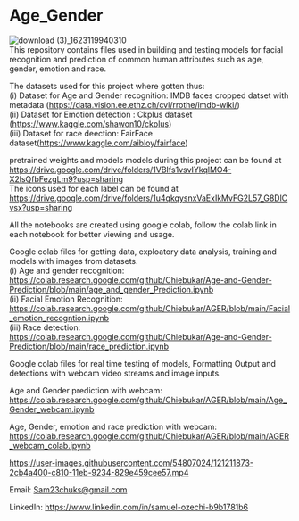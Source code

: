 # Age_Gender
![download (3)_1623119940310](https://user-images.githubusercontent.com/54807024/121211726-0abb2180-c810-11eb-819d-3e03158a001d.jpeg) <br />
 This repository contains files used in building and testing models for facial recognition and prediction of common human attributes such as age, gender, emotion and race.
 
The datasets used for this project where gotten thus:  <br />
(i) Dataset for Age and Gender recognition: IMDB faces cropped datset with metadata (https://data.vision.ee.ethz.ch/cvl/rrothe/imdb-wiki/) <br />
(ii) Dataset for Emotion detection : Ckplus dataset (https://www.kaggle.com/shawon10/ckplus)  <br />
(iii) Dataset for race deection: FairFace dataset(https://www.kaggle.com/aibloy/fairface)

pretrained weights and models models during this project can be found at https://drive.google.com/drive/folders/1VBIfs1vsvIYkqlMO4-X2lsQfbFezgLm9?usp=sharing <br />
The icons used for each label can be found at https://drive.google.com/drive/folders/1u4qkqysnxVaExIkMvFG2L57_G8DlCvsx?usp=sharing

All the notebooks are created using google colab, follow the colab link  in each notebook for better viewing and usage.

Google colab files for getting data, exploatory data  analysis, training and models with images from datasets. <br />
(i) Age and gender recognition: https://colab.research.google.com/github/Chiebukar/Age-and-Gender-Prediction/blob/main/age_and_gender_Prediction.ipynb   <br />
(ii) Facial Emotion Recognition: https://colab.research.google.com/github/Chiebukar/AGER/blob/main/Facial_emotion_recogntion.ipynb    <br />
(iii) Race detection: https://colab.research.google.com/github/Chiebukar/Age-and-Gender-Prediction/blob/main/race_prediction.ipynb   <br />

Google colab files for real time testing of models,  Formatting Output and detections with webcam video streams and image inputs.

Age and Gender prediction with webcam: https://colab.research.google.com/github/Chiebukar/AGER/blob/main/Age_Gender_webcam.ipynb   <br />

Age, Gender, emotion and race prediction with webcam: https://colab.research.google.com/github/Chiebukar/AGER/blob/main/AGER_webcam_colab.ipynb


https://user-images.githubusercontent.com/54807024/121211873-2cb4a400-c810-11eb-9234-829e459cee57.mp4

Email: Sam23chuks@gmail.com

LinkedIn: https://www.linkedin.com/in/samuel-ozechi-b9b1781b6


